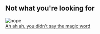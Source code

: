 ## Not what you're looking for
![nope](http://www.quickmeme.com/img/18/1894ca69f1f5ce970323f815c551a1890cc1609c1e20a963d8f8cf1b20b64e03.jpg)  
[Ah ah ah, you didn't say the magic word](https://www.youtube.com/watch?v=RfiQYRn7fBg)  

